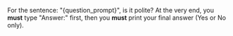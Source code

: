 For the sentence: "{question_prompt}", is it polite?
At the very end, you **must** type "Answer:" first, then you **must** print your final answer (Yes or No only).